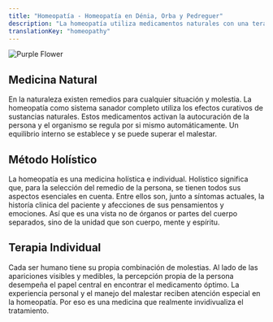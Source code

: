 ```yaml
---
title: "Homeopatía - Homeopatía en Dénia, Orba y Pedreguer"
description: "La homeopatía utiliza medicamentos naturales con una terapia holística e invidualizada"
translationKey: "homeopathy"
---
```


![Purple Flower](/images/purple_flower.jpg)

## Medicina Natural

En la naturaleza existen remedios para cualquier situación y molestia. La homeopatía como sistema sanador completo utiliza los efectos curativos de sustancias naturales. Estos medicamentos activan la autocuración de la persona y el organismo se regula por si mismo automáticamente. Un equilibrio interno se establece y se puede superar el malestar.

## Método Holístico

La homeopatía es una medicina holística e individual. Holístico significa que, para la selección del remedio de la persona, se tienen todos sus aspectos esenciales en cuenta. Entre ellos son, junto a síntomas actuales, la historía clinica del paciente y afecciones de sus pensamientos y emociones. Así que es una vista no de órganos or partes del cuerpo separados, sino de la unidad que son cuerpo, mente y espíritu.

## Terapia Individual

Cada ser humano tiene su propia combinación de molestias. Al lado de las apariciones visibles y medibles, la percepción propia de la persona desempeña el papel central en encontrar el medicamento óptimo. La experiencia personal y el manejo del malestar reciben atención especial en la homeopatía. Por eso es una medicina que realmente invidivualiza el tratamiento.
